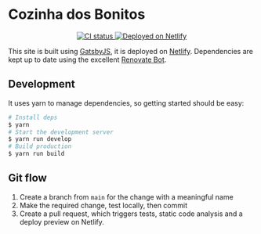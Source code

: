# Cozinha dos Bonitos

<p align="center">
  <a href="https://github.com/cozinhadosbonitos/website/actions?query=workflow%3ACI">
    <img alt="CI status" src="https://img.shields.io/github/workflow/status/cozinhadosbonitos/website/CI/main?label=CI&logo=github&logoColor=white&style=flat-square">
  </a>
  <a href="https://app.netlify.com/sites/cozinhadosbonitos/deploys">
    <img src="https://img.shields.io/netlify/eeed038d-eb38-46f6-ba73-387aedb05935?label=Netlify&logo=netlify&logoColor=white&style=flat-square" alt="Deployed on Netlify"/>
  </a>
</p>

This site is built using [GatsbyJS](https://www.gatsbyjs.org/), it is deployed on [Netlify](https://www.netlify.com/).
Dependencies are kept up to date using the excellent [Renovate Bot](https://renovatebot.com/).

## Development

It uses yarn to manage dependencies, so getting started should be easy:

```bash
# Install deps
$ yarn
# Start the development server
$ yarn run develop
# Build production
$ yarn run build
```

## Git flow

1. Create a branch from `main` for the change with a meaningful name
2. Make the required change, test locally, then commit
3. Create a pull request, which triggers tests, static code analysis and a deploy preview on Netlify.
